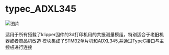 # typec_ADXL345
![图片](https://user-images.githubusercontent.com/53431902/168424991-acd9743b-55e6-41f5-b95c-039de45cbcf6.png)

适用于所有搭载了klipper固件的3d打印机用的共振测量模组，特别适合于老旧机器或者商品机改造
模块集成了STM32单片机和ADXL345,并通过TypeC接口与主控板进行连接

